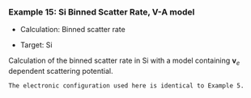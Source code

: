 ### Example 15: Si Binned Scatter Rate, V-A model

- Calculation: Binned scatter rate

- Target: Si

Calculation of the binned scatter rate in Si with a model containing $\mathbf{v}_e$ dependent scattering potential.

```{note}
The electronic configuration used here is identical to Example 5.
```

